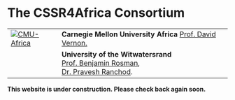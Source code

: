 # The CSSR4Africa Consortium

<table class="style-1">
<tbody>
<tr>
<td><a href="https://www.africa.engineering.cmu.edu/"><img class="alignnone wp-image-669 size-medium" src="https://cssr4africa.github.io/images/CMU_Africa_Horiz_SECONDARY_Red_and_Gray.png" alt="CMU-Africa" /></a></td>
<td><strong>Carnegie Mellon University Africa</strong> <a href="https://www.africa.engineering.cmu.edu/">Prof. David Vernon.</a></td>
</tr>
<tr>
<td><a href="https://www.wits.ac.za/csam/"><img class="alignnone wp-image-433 size-full" src="https://cssr4africa.github.io/images/Wits_Centenary_Logo_Large.png" alt=""/></a></td>
<td><strong>University of the Witwatersrand</strong><BR><a href="https://www.wits.ac.za/csam/" target="_blank" rel="noopener">Prof. Benjamin Rosman</a>,  <BR> <a href="https://www.wits.ac.za/csam/" target="_blank" rel="noopener">Dr. Pravesh Ranchod</a>.</td>
</tr>
 </tbody>
</table>

<strong> This website is under construction. Please check back again soon.</strong>